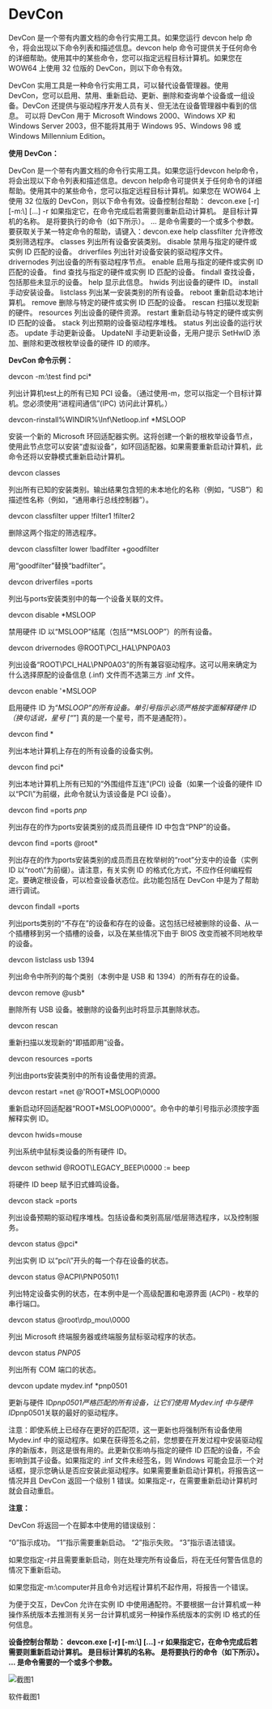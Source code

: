 # DevCon

DevCon 是一个带有内置文档的命令行实用工具。如果您运行 devcon help 命令，将会出现以下命令列表和描述信息。devcon help 命令可提供关于任何命令的详细帮助。使用其中的某些命令，您可以指定远程目标计算机。如果您在 WOW64 上使用 32 位版的 DevCon，则以下命令有效。

DevCon 实用工具是一种命令行实用工具，可以替代设备管理器。使用 DevCon，您可以启用、禁用、重新启动、更新、删除和查询单个设备或一组设备。DevCon 还提供与驱动程序开发人员有关、但无法在设备管理器中看到的信息。
可以将 DevCon 用于 Microsoft Windows 2000、Windows XP 和 Windows Server 2003，但不能将其用于 Windows 95、Windows 98 或 Windows Millennium Edition。



**使用 DevCon：**

DevCon 是一个带有内置文档的命令行实用工具。如果您运行devcon help命令，将会出现以下命令列表和描述信息。devcon help命令可提供关于任何命令的详细帮助。使用其中的某些命令，您可以指定远程目标计算机。如果您在 WOW64 上使用 32 位版的 DevCon，则以下命令有效。设备控制台帮助：
devcon.exe [-r] [-m:\\<machine>] <command> [<arg>...]
-r 如果指定它，在命令完成后若需要则重新启动计算机。
<machine> 是目标计算机的名称。
<command> 是将要执行的命令（如下所示）。
<arg>... 是命令需要的一个或多个参数。
要获取关于某一特定命令的帮助，请键入：devcon.exe help <command>
classfilter     允许修改类别筛选程序。
classes       列出所有设备安装类别。
disable       禁用与指定的硬件或实例 ID 匹配的设备。
driverfiles     列出针对设备安装的驱动程序文件。
drivernodes     列出设备的所有驱动程序节点。
enable        启用与指定的硬件或实例 ID 匹配的设备。
find         查找与指定的硬件或实例 ID 匹配的设备。
findall       查找设备，包括那些未显示的设备。
help         显示此信息。
hwids        列出设备的硬件 ID。
install       手动安装设备。
listclass      列出某一安装类别的所有设备。
reboot        重新启动本地计算机。
remove        删除与特定的硬件或实例 ID 匹配的设备。
rescan        扫描以发现新的硬件。
resources      列出设备的硬件资源。
restart       重新启动与特定的硬件或实例 ID 匹配的设备。
stack        列出预期的设备驱动程序堆栈。
status        列出设备的运行状态。
update        手动更新设备。
UpdateNI       手动更新设备，无用户提示 
SetHwID       添加、删除和更改根枚举设备的硬件 ID 的顺序。 



**DevCon 命令示例：**

devcon -m:\\test find pci\*

列出计算机test上的所有已知 PCI 设备。（通过使用-m，您可以指定一个目标计算机。您必须使用“进程间通信”(IPC) 访问此计算机。）

devcon-rinstall%WINDIR%\Inf\Netloop.inf *MSLOOP

安装一个新的 Microsoft 环回适配器实例。这将创建一个新的根枚举设备节点，使用此节点您可以安装“虚拟设备”，如环回适配器。如果需要重新启动计算机，此命令还将以安静模式重新启动计算机。

devcon classes

列出所有已知的安装类别。输出结果包含短的未本地化的名称（例如，“USB”）和描述性名称（例如，“通用串行总线控制器”）。

devcon classfilter upper !filter1 !filter2

删除这两个指定的筛选程序。

devcon classfilter lower !badfilter +goodfilter

用“goodfilter”替换“badfilter”。

devcon driverfiles =ports

列出与ports安装类别中的每一个设备关联的文件。

devcon disable *MSLOOP

禁用硬件 ID 以“MSLOOP”结尾（包括“*MSLOOP”）的所有设备。

devcon drivernodes @ROOT\PCI_HAL\PNP0A03

列出设备“ROOT\PCI_HAL\PNP0A03”的所有兼容驱动程序。这可以用来确定为什么选择原配的设备信息 (.inf) 文件而不选第三方 .inf 文件。

devcon enable '*MSLOOP

启用硬件 ID 为“*MSLOOP”的所有设备。单引号指示必须严格按字面解释硬件 ID（换句话说，星号 [“*”] 真的是一个星号，而不是通配符）。

devcon find *

列出本地计算机上存在的所有设备的设备实例。

devcon find pci\*

列出本地计算机上所有已知的“外围组件互连”(PCI) 设备（如果一个设备的硬件 ID 以“PCI\”为前缀，此命令就认为该设备是 PCI 设备）。

devcon find =ports *pnp*

列出存在的作为ports安装类别的成员而且硬件 ID 中包含“PNP”的设备。

devcon find =ports @root\*

列出存在的作为ports安装类别的成员而且在枚举树的“root”分支中的设备（实例 ID 以“root\”为前缀）。请注意，有关实例 ID 的格式化方式，不应作任何编程假定。要确定根设备，可以检查设备状态位。此功能包括在 DevCon 中是为了帮助进行调试。

devcon findall =ports

列出ports类别的“不存在”的设备和存在的设备。这包括已经被删除的设备、从一个插槽移到另一个插槽的设备，以及在某些情况下由于 BIOS 改变而被不同地枚举的设备。

devcon listclass usb 1394

列出命令中所列的每个类别（本例中是 USB 和 1394）的所有存在的设备。

devcon remove @usb\*

删除所有 USB 设备。被删除的设备列出时将显示其删除状态。

devcon rescan

重新扫描以发现新的“即插即用”设备。

devcon resources =ports

列出由ports安装类别中的所有设备使用的资源。

devcon restart =net @'ROOT\*MSLOOP\0000

重新启动环回适配器“ROOT\*MSLOOP\0000”。命令中的单引号指示必须按字面解释实例 ID。

devcon hwids=mouse

列出系统中鼠标类设备的所有硬件 ID。

devcon sethwid @ROOT\LEGACY_BEEP\0000 := beep

将硬件 ID beep 赋予旧式蜂鸣设备。

devcon stack =ports

列出设备预期的驱动程序堆栈。包括设备和类别高层/低层筛选程序，以及控制服务。

devcon status @pci\*

列出实例 ID 以“pci\”开头的每一个存在设备的状态。

devcon status @ACPI\PNP0501\1

列出特定设备实例的状态，在本例中是一个高级配置和电源界面 (ACPI) - 枚举的串行端口。

devcon status @root\rdp_mou\0000

列出 Microsoft 终端服务器或终端服务鼠标驱动程序的状态。

devcon status *PNP05*

列出所有 COM 端口的状态。

devcon update mydev.inf *pnp0501

更新与硬件 ID*pnp0501严格匹配的所有设备，让它们使用 Mydev.inf 中与硬件 ID*pnp0501关联的最好的驱动程序。

注意：即使系统上已经存在更好的匹配项，这一更新也将强制所有设备使用 Mydev.inf 中的驱动程序。如果在获得签名之前，您想要在开发过程中安装驱动程序的新版本，则这是很有用的。此更新仅影响与指定的硬件 ID 匹配的设备，不会影响到其子设备。如果指定的 .inf 文件未经签名，则 Windows 可能会显示一个对话框，提示您确认是否应安装此驱动程序。如果需要重新启动计算机，将报告这一情况并且 DevCon 返回一个级别 1 错误。如果指定-r，在需要重新启动计算机时就会自动重启。



**注意：**

DevCon 将返回一个在脚本中使用的错误级别：

“0”指示成功。
“1”指示需要重新启动。
“2”指示失败。
“3”指示语法错误。

如果您指定-r并且需要重新启动，则在处理完所有设备后，将在无任何警告信息的情况下重新启动。

如果您指定-m:\\computer并且命令对远程计算机不起作用，将报告一个错误。

为便于交互，DevCon 允许在实例 ID 中使用通配符。不要根据一台计算机或一种操作系统版本去推测有关另一台计算机或另一种操作系统版本的实例 ID 格式的任何信息。



**设备控制台帮助： devcon.exe [-r] [-m:\\<machine>] <command> [<arg>...] -r 如果指定它，在命令完成后若需要则重新启动计算机。 <machine> 是目标计算机的名称。 <command> 是将要执行的命令（如下所示）。 <arg>... 是命令需要的一个或多个参数。**

![截图1](https://img.pconline.com.cn/images/upload/upc/tx/pcdlc/1612/14/c4/32398760_1481646621390.jpg)

软件截图1
